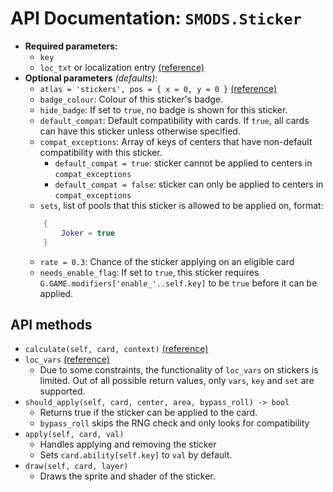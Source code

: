 # API Documentation: `SMODS.Sticker`
- **Required parameters:**
	- `key`
	- `loc_txt` or localization entry [(reference)](https://github.com/Steamodded/smods/wiki/Localization)
- **Optional parameters** *(defaults)*:
	- `atlas = 'stickers', pos = { x = 0, y = 0 }` [(reference)](https://github.com/Steamodded/smods/wiki/SMODS.Atlas#applying-textures-to-cards)
	- `badge_colour`: Colour of this sticker's badge.
    - `hide_badge`: If set to `true`, no badge is shown for this sticker.
	- `default_compat`: Default compatibility with cards. If `true`, all cards can have this sticker unless otherwise specified.
	- `compat_exceptions`: Array of keys of centers that have non-default compatibility with this sticker.
		- `default_compat = true`: sticker cannot be applied to centers in `compat_exceptions`
		- `default_compat = false`: sticker can only be applied to centers in `compat_exceptions`
	- `sets`, list of pools that this sticker is allowed to be applied on, format: 
	```lua
		{
			Joker = true
		}
	```
	- `rate = 0.3`: Chance of the sticker applying on an eligible card
	- `needs_enable_flag`: If set to `true`, this sticker requires `G.GAME.modifiers['enable_'..self.key]` to be `true` before it can be applied.

## API methods
- `calculate(self, card, context)` [(reference)](https://github.com/Steamodded/smods/wiki/Calculate-Functions)
- `loc_vars` [(reference)](https://github.com/Steamodded/wiki/Localization#Localization-functions)
	- Due to some constraints, the functionality of `loc_vars` on stickers is limited. Out of all possible return values, only `vars`, `key` and `set` are supported.
- `should_apply(self, card, center, area, bypass_roll) -> bool`
	- Returns true if the sticker can be applied to the card. 
	- `bypass_roll` skips the RNG check and only looks for compatibility
- `apply(self, card, val)`
	- Handles applying and removing the sticker
	- Sets `card.ability[self.key]` to `val` by default. 
- `draw(self, card, layer)`
	- Draws the sprite and shader of the sticker.